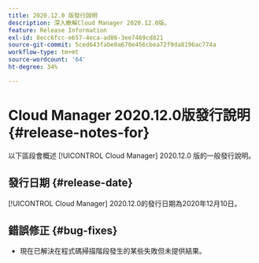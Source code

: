 ```yaml
---
title: 2020.12.0 版發行說明
description: 深入瞭解Cloud Manager 2020.12.0版。
feature: Release Information
exl-id: 8ecc6fcc-e657-4eca-ad86-3ee7469cd821
source-git-commit: 5ced643fabe0a670e456cbea72f9da8196ac774a
workflow-type: tm+mt
source-wordcount: '64'
ht-degree: 34%

---
```


# Cloud Manager 2020.12.0版發行說明 {#release-notes-for}

以下區段會概述 [!UICONTROL Cloud Manager] 2020.12.0 版的一般發行說明。

## 發行日期 {#release-date}

[!UICONTROL Cloud Manager] 2020.12.0的發行日期為2020年12月10日。

## 錯誤修正 {#bug-fixes}

* 現在已解決在程式碼掃描階段發生的某些失敗但未提供結果。
